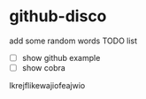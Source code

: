 # github-disco
add some random words
TODO list
- [ ] show github example
- [ ] show cobra

lkrejflikewajiofeajwio
